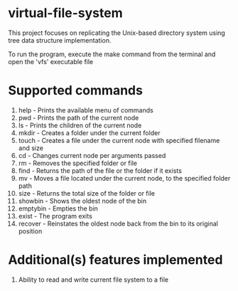 # virtual-file-system

This project focuses on replicating the Unix-based directory system using tree data structure implementation. 

To run the program, execute the make command from the terminal and open the 'vfs' executable file

# Supported commands
1. help			- Prints the available menu of commands
2. pwd			- Prints the path of the current node
3. ls           - Prints the children of the current node
4. mkdir		- Creates a folder under the current folder
5. touch		- Creates a file under the current node with specified filename and size
6. cd  			- Changes current node per arguments passed
7. rm			- Removes the specified folder or file
8. find			- Returns the path of the file or the folder if it exists
9. mv			- Moves a file located under the current node, to the specified folder path
10. size		- Returns the total size of the folder or file
11. showbin		- Shows the oldest node of the bin
12. emptybin	- Empties the bin
13. exist		- The program exits
14. recover		- Reinstates the oldest node back from the bin to its original position

# Additional(s) features implemented
1. Ability to read and write current file system to a file
